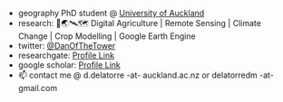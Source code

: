 - geography PhD student @ [University of Auckland](https://profiles.auckland.ac.nz/d-delatorre)
- research: 🌾🌏🛰🗺 Digital Agriculture | Remote Sensing | Climate Change | Crop Modelling | Google Earth Engine
- twitter: [@DanOfTheTower](https://twitter.com/DanOfTheTower)
- researchgate: [Profile Link](https://www.researchgate.net/profile/Daniel-Marc-Dela-Torre)
- google scholar: [Profile Link](https://scholar.google.com/citations?user=Ft3IjnkAAAAJ&hl=en&oi=ao)
- 📫 contact me @ d.delatorre -at- auckland.ac.nz or delatorredm -at- gmail.com

<!---
delatorredm/delatorredm is a ✨ special ✨ repository because its `README.md` (this file) appears on your GitHub profile.
You can click the Preview link to take a look at your changes.
--->
